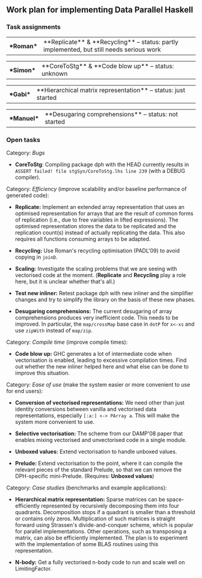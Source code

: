 ## Work plan for implementing Data Parallel Haskell


### Task assignments


<table><tr><th>*Roman*</th>
<td>
**Replicate** & **Recycling**
– status: partly implemented, but still needs serious work
</td></tr></table>


<table><tr><th>*Simon*</th>
<td>
**CoreToStg** & **Code blow up**
– status: unknown
</td></tr></table>


<table><tr><th>*Gabi*</th>
<td>
**Hierarchical matrix representation**
– status: just started
</td></tr></table>


<table><tr><th>*Manuel*</th>
<td>
**Desugaring comprehensions**
– status: not started
</td></tr></table>


### Open tasks



Category: *Bugs*


- **CoreToStg**: Compiling package dph with the HEAD currently results in `ASSERT failed! file stgSyn/CoreToStg.lhs line 239` (with a DEBUG compiler).


Category: *Efficiency* (improve scalability and/or baseline performance of generated code):


- **Replicate:** Implement an extended array representation that uses an optimised representation for arrays that are the result of common forms of replication (i.e., due to free variables in lifted expressions).  The optimised representation stores the data to be replicated and the replication count(s) instead of actually replicating the data.  This also requires all functions consuming arrays to be adapted.

- **Recycling:** Use Roman's recycling optimisation (PADL'09) to avoid copying in `joinD`.

- **Scaling:** Investigate the scaling problems that we are seeing with vectorised code at the moment.  (**Replicate** and **Recycling** play a role here, but it is unclear whether that's all.)

- **Test new inliner:** Retest package dph with new inliner and the simplifier changes and try to simplify the library on the basis of these new phases.

- **Desugaring comprehensions:** The current desugaring of array comprehensions produces very inefficient code.  This needs to be improved.  In particular, the `map/crossMap` base case in `dotP` for `x<-xs` and use `zipWith` instead of `map/zip`.


Category:  *Compile time* (improve compile times):


- **Code blow up:** GHC generates a lot of intermediate code when vectorisation is enabled, leading to excessive compilation times.  Find out whether the new inliner helped here and what else can be done to improve this situation.


Category: *Ease of use* (make the system easier or more convenient to use for end users):


- **Conversion of vectorised representations:** We need other than just identity conversions between vanilla and vectorised data representations, especially `[:a:] <-> PArray a`.  This will make the system more convenient to use.

- **Selective vectorisation:** The scheme from our DAMP'08 paper that enables mixing vectorised and unvectorised code in a single module.

- **Unboxed values:** Extend vectorisation to handle unboxed values.

- **Prelude:** Extend vectorisation to the point, where it can compile the relevant pieces of the standard Prelude, so that we can remove the DPH-specific mini-Prelude.  (Requires: **Unboxed values**)


Category: *Case studies* (benchmarks and example applications):


- **Hierarchical matrix representation:** Sparse matrices can be space-efficiently represented by recursively decomposing them into four quadrants.  Decomposition stops if a quadrant is smaller than a threshold or contains only zeros.  Multiplication of such matrices is straight forward using Strassen's divide-and-conquer scheme, which is popular for parallel implementations.  Other operations, such as transposing a matrix, can also be efficiently implemented.  The plan is to experiment with the implementation of some BLAS routines using this representation.

- **N-body:** Get a fully vectorised n-body code to run and scale well on LimitingFactor.
